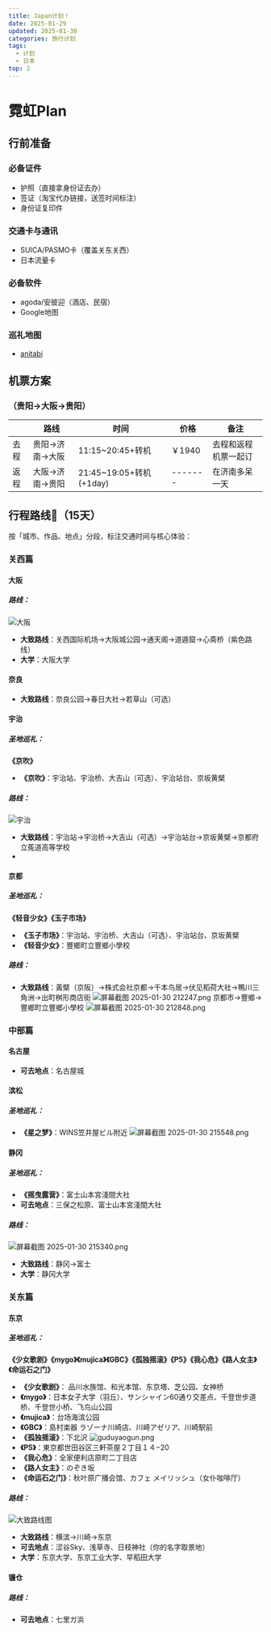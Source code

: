 ```yaml
---
title: Japan计划！
date: 2025-01-29
updated: 2025-01-30
categories: 旅行计划
tags:
  - 计划
  - 日本
top: 2
---
```


# 霓虹Plan

## 行前准备
### 必备证件
- 护照（直接拿身份证去办）
- 签证（淘宝代办链接，送签时间标注）
- 身份证复印件

### 交通卡与通讯
- SUICA/PASMO卡（覆盖关东关西）
- 日本流量卡

### 必备软件
- agoda/安彼迎（酒店、民宿）
- Google地图

### 巡礼地图
- [anitabi](https://anitabi.cn/)

## 机票方案
### （贵阳→大阪→贵阳）
|      | 路线           | 时间                    | 价格    | 备注                 |
| ---- | -------------- | ----------------------- | ------- | -------------------- |
| 去程 | 贵阳→济南→大阪 | 11:15~20:45+转机        | ￥1940  | 去程和返程机票一起订 |
| 返程 | 大阪→济南→贵阳 | 21:45~19:05+转机(+1day) | ------- | 在济南多呆一天       |

## 行程路线📅（15天）
按「城市、作品、地点」分段，标注交通时间与核心体验：

### 关西篇
#### 大阪
##### 路线：
![大阪](https://www.helloimg.com/i/2025/01/30/679b70e66e19d.png)
- **大致路线**：关西国际机场→大阪城公园→通天阁→道遁窟→心斋桥（紫色路线）
- **大学**：大阪大学

#### 奈良
- **大致路线**：奈良公园→春日大社→若草山（可选）

#### 宇治
##### 圣地巡礼：
**《京吹》**
- **《京吹》**：宇治站、宇治桥、大吉山（可选）、宇治站台、京坂黄檗
##### 路线：
![宇治](https://www.helloimg.com/i/2025/01/30/679b7649abfc1.png)
- **大致路线**：宇治站→宇治桥→大吉山（可选）→宇治站台→京坂黄檗→京都府立菟道高等学校
- 
#### 京都
##### 圣地巡礼：
**《轻音少女》《玉子市场》**
- **《玉子市场》**：宇治站、宇治桥、大吉山（可选）、宇治站台、京坂黄檗
- **《轻音少女》**：豐鄉町立豐鄉小學校
##### 路线：
- **大致路线**：黃檗（京阪）→株式会社京都→千本鸟居→伏见稻荷大社→鴨川三角洲→出町桝形商店街
![屏幕截图 2025-01-30 212247.png](https://www.helloimg.com/i/2025/01/30/679b7bfeb6a9d.png)
京都市→豐鄉→豐鄉町立豐鄉小學校
![屏幕截图 2025-01-30 212848.png](https://www.helloimg.com/i/2025/01/30/679b7d5fa7fe9.png)
### 中部篇
#### 名古屋
- **可去地点**：名古屋城

#### 滨松
##### 圣地巡礼：
- **《星之梦》**：WINS笠井屋ビル附近
![屏幕截图 2025-01-30 215548.png](https://www.helloimg.com/i/2025/01/30/679b83a76bb50.png)

#### 静冈
##### 圣地巡礼：
- **《摇曳露营》**：富士山本宮淺間大社
- **可去地点**：三保之松原、富士山本宮淺間大社
##### 路线：
![屏幕截图 2025-01-30 215340.png](https://www.helloimg.com/i/2025/01/30/679b833c0afe5.png)
- **大致路线**：静冈→富士
- **大学**：静冈大学

### 关东篇
#### 东京
##### 圣地巡礼：
**《少女歌剧》《mygo》《mujica》《GBC》《孤独摇滚》《P5》《我心危》《路人女主》《命运石之门》**
- **《少女歌剧》**： 品川水族馆、和光本馆、东京塔、芝公园、女神桥
- **《mygo》**：日本女子大学（羽丘）、サンシャイン60通り交差点、千登世步道桥、千登世小桥、飞鸟山公园
- **《mujica》**：台场海滨公园
- **《GBC》**：島村楽器 ラゾーナ川崎店、川崎アゼリア、川崎駅前
- **《孤独摇滚》**：下北沢
![guduyaogun.png](https://www.helloimg.com/i/2025/01/30/679b549cefea6.png)
- **《P5》**：東京都世田谷区三軒茶屋２丁目１４−20
- **《我心危》**：全家便利店原町二丁目店
- **《路人女主》**：のぞき坂
- **《命运石之门》**：秋叶原广播会馆、カフェ メイリッシュ（女仆咖啡厅）

##### 路线：
![大致路线图](https://www.helloimg.com/i/2025/01/30/679b6348e6b97.png)
- **大致路线**：横滨→川崎→东京
- **可去地点**：涩谷Sky、浅草寺、日枝神社（你的名字取景地）
- **大学**：东京大学、东京工业大学、早稻田大学

#### 镰仓
##### 路线：
- **可去地点**：七里ガ浜